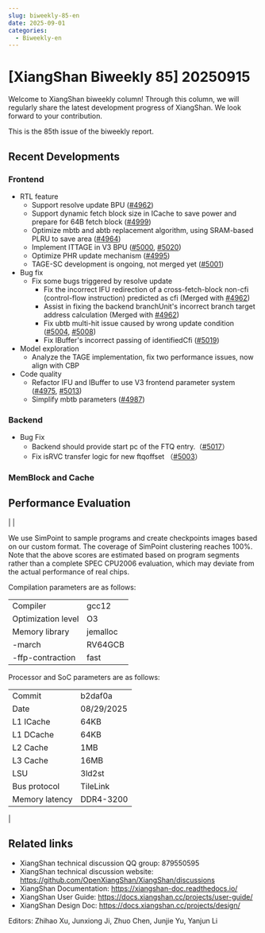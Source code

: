 ```yaml
---
slug: biweekly-85-en
date: 2025-09-01
categories:
  - Biweekly-en
---
```


# [XiangShan Biweekly 85] 20250915

Welcome to XiangShan biweekly column! Through this column, we will regularly share the latest development progress of XiangShan. We look forward to your contribution.

This is the 85th issue of the biweekly report.

<!-- In this issue, we are very pleased to share some news. Lanxin Computing has successfully launched Linux on an 8-core SoC built on the recently delivered Kunminghu V2 IP core, completing 8-core consistency verification. In the next phase, we will continue to work closely with Lanxin Computing to carry out 32-core consistency verification and performance optimization.

Over the past two weeks, the frontend team has continued V3 development, with the first phase of refactoring nearing completion. The backend and memory/cache teams have steadily advanced V3 exploration and code refactoring, while also fixing a series of V2 bugs.

From this issue onwards, we will periodically include timing, area, and power consumption data for the XiangShan processor for your reference. -->

<!-- more -->

## Recent Developments

### Frontend

- RTL feature
  - Support resolve update BPU ([#4962](https://github.com/OpenXiangShan/XiangShan/pull/4962))
  - Support dynamic fetch block size in ICache to save power and prepare for 64B fetch block ([#4999](https://github.com/OpenXiangShan/XiangShan/pull/4999))
  - Optimize mbtb and abtb replacement algorithm, using SRAM-based PLRU to save area ([#4964](https://github.com/OpenXiangShan/XiangShan/pull/4964))
  - Implement ITTAGE in V3 BPU ([#5000](https://github.com/OpenXiangShan/XiangShan/pull/5000), [#5020](https://github.com/OpenXiangShan/XiangShan/pull/5020))
  - Optimize PHR update mechanism ([#4995](https://github.com/OpenXiangShan/XiangShan/pull/4995))
  - TAGE-SC development is ongoing, not merged yet ([#5001](https://github.com/OpenXiangShan/XiangShan/pull/5001))
- Bug fix
  - Fix some bugs triggered by resolve update
    - Fix the incorrect IFU redirection of a cross-fetch-block non-cfi (control-flow instruction) predicted as cfi (Merged with [#4962](https://github.com/OpenXiangShan/XiangShan/pull/4962))
    - Assist in fixing the backend branchUnit's incorrect branch target address calculation (Merged with [#4962](https://github.com/OpenXiangShan/XiangShan/pull/4962))
    - Fix ubtb multi-hit issue caused by wrong update condition ([#5004](https://github.com/OpenXiangShan/XiangShan/pull/5004), [#5008](https://github.com/OpenXiangShan/XiangShan/pull/5008))
    - Fix IBuffer's incorrect passing of identifiedCfi ([#5019](https://github.com/OpenXiangShan/XiangShan/pull/5019))
- Model exploration
  - Analyze the TAGE implementation, fix two performance issues, now align with CBP
- Code quality
  - Refactor IFU and IBuffer to use V3 frontend parameter system ([#4975](https://github.com/OpenXiangShan/XiangShan/pull/4975), [#5013](https://github.com/OpenXiangShan/XiangShan/pull/5013))
  - Simplify mbtb parameters ([#4987](https://github.com/OpenXiangShan/XiangShan/pull/4987))

### Backend

- Bug Fix
  - Backend should provide start pc of the FTQ entry.（[#5017](https://github.com/OpenXiangShan/XiangShan/pull/5017)）
  - Fix isRVC transfer logic for new ftqoffset （[#5003](https://github.com/OpenXiangShan/XiangShan/pull/5003)）

### MemBlock and Cache

<!-- - RTL feature
  - Move L2 directory updates from MainPipe stage 3 to stage 4
  - The refactoring of MMU, LoadUnit, StoreQueue, L2, etc. is ongoing
- Bug fix
  - (V2) Adjust the `fullva` port width of the TLB request to pass the full virtual address for its check ([#4954](https://github.com/OpenXiangShan/XiangShan/pull/4954))
  - (V2) Fix the mismatch of reference and DUT when execute segment fault only first instruction, which should be written back to the `vl` CSR ([#4956](https://github.com/OpenXiangShan/XiangShan/pull/4956))
  - (V2) Fix X-state propagation in PTW caused by using uninitialized `stage1Hit` signal in Mux ([#4916](https://github.com/OpenXiangShan/XiangShan/pull/4916)) -->

## Performance Evaluation

| <!--           | SPECint 2006 est. | @ 3GHz        | SPECfp 2006 est. | @ 3GHz |
| :------------- | :---------------: | :------------ | :--------------: |
| 400.perlbench  |       35.90       | 410.bwaves    |      67.22       |
| 401.bzip2      |       25.50       | 416.gamess    |      41.01       |
| 403.gcc        |       47.89       | 433.milc      |      45.10       |
| 429.mcf        |       60.18       | 434.zeusmp    |      51.83       |
| 445.gobmk      |       30.48       | 435.gromacs   |      33.67       |
| 456.hmmer      |       41.61       | 436.cactusADM |      46.20       |
| 458.sjeng      |       30.62       | 437.leslie3d  |      47.80       |
| 462.libquantum |      122.58       | 444.namd      |      28.87       |
| 464.h264ref    |       56.59       | 447.dealII    |      73.63       |
| 471.omnetpp    |       41.50       | 450.soplex    |      52.48       |
| 473.astar      |       29.30       | 453.povray    |      53.49       |
| 483.xalancbmk  |       72.79       | 454.Calculix  |      16.38       |
| GEOMEAN        |       44.66       | 459.GemsFDTD  |      39.71       |
|                |                   | 465.tonto     |      36.72       |
|                |                   | 470.lbm       |      91.98       |
|                |                   | 481.wrf       |      40.78       |
|                |                   | 482.sphinx3   |      49.13       |
|                |                   | GEOMEAN       |      44.97       | -->    |

We use SimPoint to sample programs and create checkpoints images based on our custom format. The coverage of SimPoint clustering reaches 100%. Note that the above scores are estimated based on program segments rather than a complete SPEC CPU2006 evaluation, which may deviate from the actual performance of real chips.

Compilation parameters are as follows:

|                    |          |
| ------------------ | -------- |
| Compiler           | gcc12    |
| Optimization level | O3       |
| Memory library     | jemalloc |
| -march             | RV64GCB  |
| -ffp-contraction   | fast     |

Processor and SoC parameters are as follows:

|                |            |
| -------------- | ---------- |
| Commit         | b2daf0a    |
| Date           | 08/29/2025 |
| L1 ICache      | 64KB       |
| L1 DCache      | 64KB       |
| L2 Cache       | 1MB        |
| L3 Cache       | 16MB       |
| LSU            | 3ld2st     |
| Bus protocol   | TileLink   |
| Memory latency | DDR4-3200  |

<!-- ## Power and Area

|                      | Frequency (GHz) | Cell Area (mm2) | FP Area (mm2) | Power (W) |
| -------------------- | --------------- | --------------- | ------------- | --------- |
| Frontend             | 2.8             | 0.18            | 0.28          | 0.39      |
| Backend              | 2.8             | 0.37            | 0.57          | 0.68      |
| Memblock             | 2.8             | 0.30            | 0.46          | 0.47      |
| L2 (512KB)           | 2.8             | 0.39            | 0.55          | 0.11      |
| XiangShan (Hierachy) | 2.8             | 1.24            | 1.86          | 1.65      |
| XiangShan (Flatten)  | 2.7             | 1.23            | 1.73          | 1.63      | --> |

## Related links

- XiangShan technical discussion QQ group: 879550595
- XiangShan technical discussion website: <https://github.com/OpenXiangShan/XiangShan/discussions>
- XiangShan Documentation: <https://xiangshan-doc.readthedocs.io/>
- XiangShan User Guide: <https://docs.xiangshan.cc/projects/user-guide/>
- XiangShan Design Doc: <https://docs.xiangshan.cc/projects/design/>

Editors: Zhihao Xu, Junxiong Ji, Zhuo Chen, Junjie Yu, Yanjun Li
